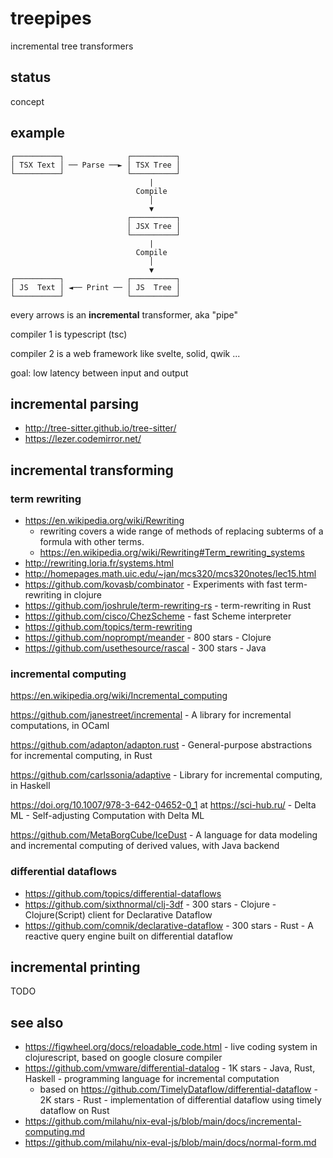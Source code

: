 # treepipes

incremental tree transformers

## status

concept

## example

```
┌──────────┐              ┌──────────┐
│ TSX Text │ ── Parse ──► │ TSX Tree │
└──────────┘              └──────────┘
                               |
                            Compile
                               │
                               ▼
                          ┌──────────┐
                          │ JSX Tree │
                          └──────────┘
                               |
                            Compile
                               │
                               ▼
┌──────────┐              ┌──────────┐
│ JS  Text │ ◄── Print ── │ JS  Tree │
└──────────┘              └──────────┘
```

every arrows is an **incremental** transformer, aka "pipe"

compiler 1 is typescript (tsc)

compiler 2 is a web framework like svelte, solid, qwik ...

goal: low latency between input and output

## incremental parsing

- http://tree-sitter.github.io/tree-sitter/
- https://lezer.codemirror.net/

## incremental transforming

### term rewriting

- https://en.wikipedia.org/wiki/Rewriting
  - rewriting covers a wide range of methods of replacing subterms of a formula with other terms.
  - https://en.wikipedia.org/wiki/Rewriting#Term_rewriting_systems
- http://rewriting.loria.fr/systems.html
- http://homepages.math.uic.edu/~jan/mcs320/mcs320notes/lec15.html
- https://github.com/kovasb/combinator - Experiments with fast term-rewriting in clojure
- https://github.com/joshrule/term-rewriting-rs - term-rewriting in Rust
- https://github.com/cisco/ChezScheme - fast Scheme interpreter
- https://github.com/topics/term-rewriting
- https://github.com/noprompt/meander - 800 stars - Clojure
- https://github.com/usethesource/rascal - 300 stars - Java

### incremental computing

https://en.wikipedia.org/wiki/Incremental_computing

https://github.com/janestreet/incremental - A library for incremental computations, in OCaml

https://github.com/adapton/adapton.rust - General-purpose abstractions for incremental computing, in Rust

https://github.com/carlssonia/adaptive - Library for incremental computing, in Haskell

https://doi.org/10.1007/978-3-642-04652-0_1 at https://sci-hub.ru/ - Delta ML - Self-adjusting Computation with Delta ML

https://github.com/MetaBorgCube/IceDust - A language for data modeling and incremental computing of derived values, with Java backend

### differential dataflows

- https://github.com/topics/differential-dataflows
- https://github.com/sixthnormal/clj-3df - 300 stars - Clojure - Clojure(Script) client for Declarative Dataflow
- https://github.com/comnik/declarative-dataflow - 300 stars - Rust - A reactive query engine built on differential dataflow

## incremental printing

TODO

## see also

- https://figwheel.org/docs/reloadable_code.html - live coding system in clojurescript, based on google closure compiler
- https://github.com/vmware/differential-datalog - 1K stars - Java, Rust, Haskell - programming language for incremental computation
  - based on https://github.com/TimelyDataflow/differential-dataflow - 2K stars - Rust - implementation of differential dataflow using timely dataflow on Rust
- https://github.com/milahu/nix-eval-js/blob/main/docs/incremental-computing.md
- https://github.com/milahu/nix-eval-js/blob/main/docs/normal-form.md
